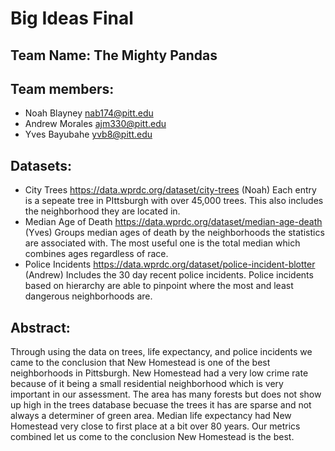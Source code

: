 # Big Ideas Final 
## Team Name: The Mighty Pandas
## Team members:
 * Noah Blayney nab174@pitt.edu
 * Andrew Morales ajm330@pitt.edu
 * Yves Bayubahe yvb8@pitt.edu
## Datasets:
 * City Trees https://data.wprdc.org/dataset/city-trees (Noah) Each entry is a sepeate tree in PIttsburgh with over 45,000 trees. This also includes the neighborhood they are located in.
 * Median Age of Death https://data.wprdc.org/dataset/median-age-death (Yves) Groups median ages of death by the neighborhoods the statistics are associated with. The most useful one is the total median which combines ages regardless of race.
 * Police Incidents https://data.wprdc.org/dataset/police-incident-blotter (Andrew) Includes the 30 day recent police incidents. Police incidents based on hierarchy are able to pinpoint where the most and least dangerous neighborhoods are.
## Abstract:
Through using the data on trees, life expectancy, and police incidents we came to the conclusion that New Homestead is one of the best neighborhoods in Pittsburgh. New Homestead had a very low crime rate because of it being a small residential neighborhood which is very important in our assessment. The area has many forests but does not show up high in the trees database becuase the trees it has are sparse and not always a determiner of green area. Median life expectancy had New Homestead very close to first place at a bit over 80 years. Our metrics combined let us come to the conclusion New Homestead is the best.

